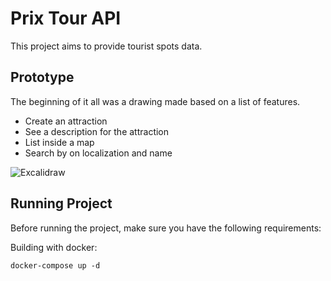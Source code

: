 # Prix Tour API

This project aims to provide tourist spots data.

## Prototype

The beginning of it all was a drawing made based on a list of features. 
- Create an attraction
- See a description for the attraction
- List inside a map
- Search by on localization and name
  
![Excalidraw](https://github.com/WagnerNasc/prix-tour/assets/65175718/e42a0a50-c8de-448f-9b35-80c4a8daa595)

## Running Project

Before running the project, make sure you have the following requirements:

Building with docker:
```shell
docker-compose up -d
```
